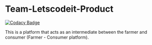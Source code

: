 # Team-Letscodeit-Product

[![Codacy Badge](https://api.codacy.com/project/badge/Grade/745de703b8764c18ba7752367b42dc12)](https://app.codacy.com/gh/BuildForSDGCohort2/Team-Letscodeit-Product?utm_source=github.com&utm_medium=referral&utm_content=BuildForSDGCohort2/Team-Letscodeit-Product&utm_campaign=Badge_Grade_Settings)

This is a platform that acts as an intermediate between the farmer and consumer (Farmer - Consumer platform).
